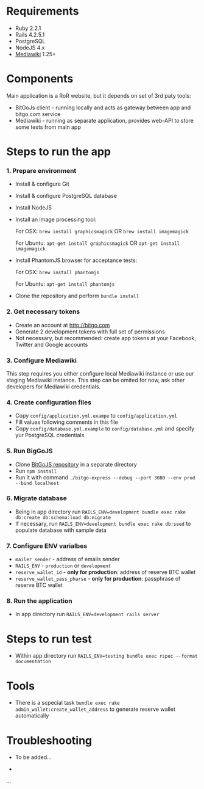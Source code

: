 # Requirements

- Ruby 2.2.1
- Rails 4.2.5.1
- PostgreSQL
- NodeJS 4.x
- [Mediawiki](https://mediawiki.org) 1.25+

# Components

Main application is a RoR website, but it depends on set of 3rd paty tools:

- BitGoJs client - running locally and acts as gateway between app and bitgo.com service
- Mediawiki - running as separate application, provides web-API to store some texts from main app

# Steps to run the app

### 1. Prepare environment

* Install & configure Git
* Install & configure PostgreSQL database
* Install NodeJS
* Install an image processing tool:

     For OSX: `brew install graphicsmagick` OR  `brew install imagemagick`

     For Ubuntu: `apt-get install graphicsmagick` OR `apt-get install imagemagick` 

* Install PhantomJS browser for acceptance tests:

     For OSX: `brew install phantomjs`

     For Ubuntu: `apt-get install phantomjs`
 
* Clone the repository and perform `bundle install`

### 2. Get necessary tokens

* Create an account at http://bitgo.com
* Generate 2 development tokens with full set of permissions
* Not necessary, but recommended: create app tokens at your Facebook, Twitter and Google accounts

### 3. Configure Mediawiki

This step requires you either configure local Mediawiki instance or use our staging Mediawiki instance.
This step can be omited for now, ask other developers for Mediawiki credentials.

### 4. Create configuration files

* Copy `config/application.yml.exampe` to `config/application.yml`
* Fill values following comments in this file
* Copy `config/database.yml.example` to `config/database.yml` and specify yur PostgreSQL credentials

### 5. Run BigGoJS

* Clone [BitGoJS repository](https://github.com/BitGo/BitGoJS) in a separate directory
* Run `npm install`
* Run it with command `./bitgo-express --debug --port 3080 --env prod --bind localhost`

### 6. Migrate database

* Being in app directory run `RAILS_ENV=development bundle exec rake db:create db:schema:load db:migrate`
* If necessary, run `RAILS_ENV=development bundle exec rake db:seed` to populate database with sample data

### 7. Configure ENV varialbes

* `mailer_sender` - address of emails sender
* `RAILS_ENV` - `production` or `development`
* `reserve_wallet_id` - **only for production**: address of reserve BTC wallet
* `reserve_wallet_pass_pharse` - **only for production**: passphrase of reserve BTC wallet

### 8. Run the application

* In app directory run `RAILS_ENV=development rails server`

# Steps to run test

* Within app directory run `RAILS_ENV=testing bundle exec rspec --format documentation`

# Tools

* There is a scpecial task `bundle exec rake admin_wallet:create_wallet_address` to generate reserve wallet automatically

# Troubleshooting

* To be added...

-

...
